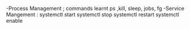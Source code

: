 -Process Management ; 
  commands learnt ps ,kill, sleep, jobs, fg
-Service Mangement :
systemctl start
systemctl stop 
systemctl restart
systemctl enable 
